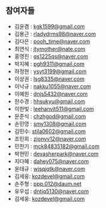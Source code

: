 ## 참여자들
- 김윤겸 : kgk1599@gmail.com
- 김용근 : rladydrms98@naver.com
- 김다은 : pooh_time@naver.com
- 최연식 : jtymother@nate.com
- 홍영진 : qs1225qs@naver.com
- 박지혜 : pgh9311@gmail.com
- 하정현 : ysyt3199@gmail.com
- 이상권 : lsg8335@naver.com
- 이낙규 : nakku1055@naver.com
- 이예원 : dnjs5432@naver.com
- 한수경 : hhsukyu@gmail.com
- 이한빛 : leehanvit511@gmail.com
- 문준식 : chzhgod@gmail.com
- 손민영 : smy1308@gmail.com
- 김민수: stila0602@gmail.com
- 조민희 : zjonyv12@naver.com
- 민찬기 : mck84835182@gmail.com
- 박현민 : devasherpark@naver.com
- 지다혜 : dahey075@naver.com
- 윤태규 : wjsqjqtk@naver.com
- 김세웅: kozdevel@gmail.com
- 손주형 : ppp.012@daum.net
- 유우섭 : dntjq5130@naver.com
- 김세웅: kozdevel@gmail.com